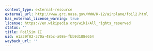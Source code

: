 ```yaml
---
content_type: external-resource
external_url: http://www.grc.nasa.gov/WWW/K-12/airplane/foil2.html
has_external_license_warning: true
license: https://en.wikipedia.org/wiki/All_rights_reserved
status: ''
title: FoilSim II
uid: e1a39f02-370a-48bc-a08e-fbb9d188e654
wayback_url: ''
---
```

